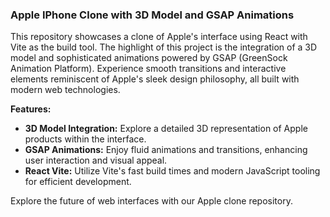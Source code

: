 ### Apple IPhone Clone with 3D Model and GSAP Animations

This repository showcases a clone of Apple's interface using React with Vite as the build tool. The highlight of this project is the integration of a 3D model and sophisticated animations powered by GSAP (GreenSock Animation Platform). Experience smooth transitions and interactive elements reminiscent of Apple's sleek design philosophy, all built with modern web technologies.

**Features:**
- **3D Model Integration:** Explore a detailed 3D representation of Apple products within the interface.
- **GSAP Animations:** Enjoy fluid animations and transitions, enhancing user interaction and visual appeal.
- **React Vite:** Utilize Vite's fast build times and modern JavaScript tooling for efficient development.

Explore the future of web interfaces with our Apple clone repository.
